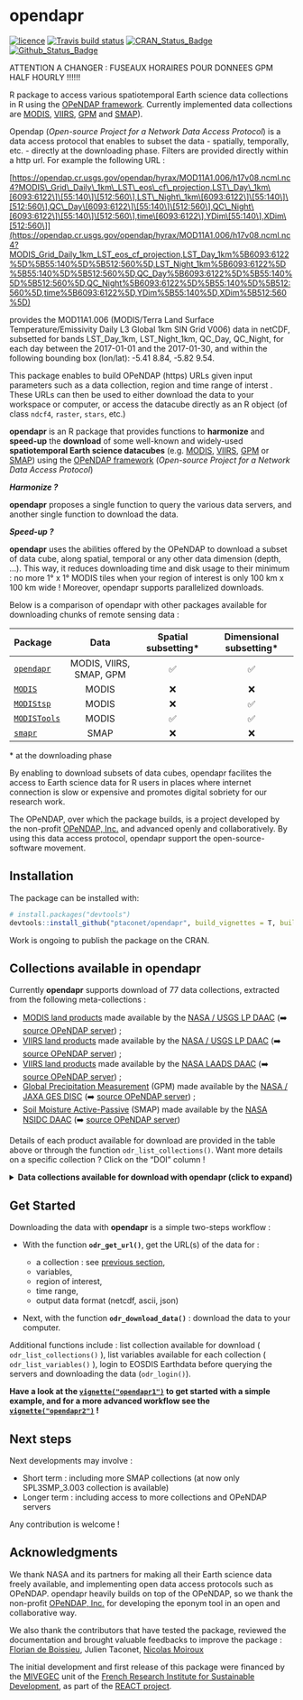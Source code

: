 
<!-- README.md is generated from README.Rmd. Please edit that file -->

# opendapr

<!-- <img src="man/figures/logo.png" align="right" /> -->

<!-- badges: start -->

[![licence](https://img.shields.io/badge/Licence-GPL--3-blue.svg)](https://www.r-project.org/Licenses/GPL-3)
[![Travis build
status](https://travis-ci.org/ptaconet/opendapr.svg?branch=master)](https://travis-ci.org/ptaconet/opendapr)
[![CRAN\_Status\_Badge](http://www.r-pkg.org/badges/version/opendapr)](https://cran.r-project.org/package=opendapr)
[![Github\_Status\_Badge](https://img.shields.io/badge/Github-0.1.0-blue.svg)](https://github.com/ptaconet/opendapr)
<!-- badges: end -->

ATTENTION A CHANGER : FUSEAUX HORAIRES POUR DONNEES GPM HALF HOURLY
\!\!\!\!\!\!

R package to access various spatiotemporal Earth science data
collections in R using the [OPeNDAP
framework](https://www.opendap.org/about). Currently implemented data
collections are
[MODIS](https://lpdaac.usgs.gov/data/get-started-data/collection-overview/missions/modis-overview/),
[VIIRS](https://lpdaac.usgs.gov/data/get-started-data/collection-overview/missions/s-npp-nasa-viirs-overview/),
[GPM](https://pmm.nasa.gov/GPM) and [SMAP](https://smap.jpl.nasa.gov/)).

Opendap (*Open-source Project for a Network Data Access Protocol*) is a
data access protocol that enables to subset the data - spatially,
temporally, etc. - directly at the downloading phase. Filters are
provided directly within a http url. For example the following URL
:

[https://opendap.cr.usgs.gov/opendap/hyrax/MOD11A1.006/h17v08.ncml.nc4?MODIS\_Grid\_Daily\_1km\_LST\_eos\_cf\_projection,LST\_Day\_1km\[6093:6122\]\[55:140\]\[512:560\],LST\_Night\_1km\[6093:6122\]\[55:140\]\[512:560\],QC\_Day\[6093:6122\]\[55:140\]\[512:560\],QC\_Night\[6093:6122\]\[55:140\]\[512:560\],time\[6093:6122\],YDim\[55:140\],XDim\[512:560\]](https://opendap.cr.usgs.gov/opendap/hyrax/MOD11A1.006/h17v08.ncml.nc4?MODIS_Grid_Daily_1km_LST_eos_cf_projection,LST_Day_1km%5B6093:6122%5D%5B55:140%5D%5B512:560%5D,LST_Night_1km%5B6093:6122%5D%5B55:140%5D%5B512:560%5D,QC_Day%5B6093:6122%5D%5B55:140%5D%5B512:560%5D,QC_Night%5B6093:6122%5D%5B55:140%5D%5B512:560%5D,time%5B6093:6122%5D,YDim%5B55:140%5D,XDim%5B512:560%5D)

provides the MOD11A1.006 (MODIS/Terra Land Surface
Temperature/Emissivity Daily L3 Global 1km SIN Grid V006) data in
netCDF, subsetted for bands LST\_Day\_1km, LST\_Night\_1km, QC\_Day,
QC\_Night, for each day between the 2017-01-01 and the 2017-01-30, and
within the following bounding box (lon/lat): -5.41 8.84, -5.82 9.54.

This package enables to build OPeNDAP (https) URLs given input
parameters such as a data collection, region and time range of interst .
These URLs can then be used to either download the data to your
workspace or computer, or access the datacube directly as an R object
(of class `ndcf4`, `raster`, `stars`, etc.)

**opendapr** is an R package that provides functions to **harmonize**
and **speed-up** the **download** of some well-known and widely-used
**spatiotemporal Earth science datacubes** (e.g.
[MODIS](https://lpdaac.usgs.gov/data/get-started-data/collection-overview/missions/modis-overview/),
[VIIRS](https://lpdaac.usgs.gov/data/get-started-data/collection-overview/missions/s-npp-nasa-viirs-overview/),
[GPM](https://pmm.nasa.gov/GPM) or [SMAP](https://smap.jpl.nasa.gov/))
using the [OPeNDAP framework](https://www.opendap.org/about)
(*Open-source Project for a Network Data Access Protocol*)

***Harmonize ?***

**opendapr** proposes a single function to query the various data
servers, and another single function to download the data.

***Speed-up ?***

**opendapr** uses the abilities offered by the OPeNDAP to download a
subset of data cube, along spatial, temporal or any other data dimension
(depth, …). This way, it reduces downloading time and disk usage to
their minimum : no more 1° x 1° MODIS tiles when your region of interest
is only 100 km x 100 km wide \! Moreover, opendapr supports parallelized
downloads.

Below is a comparison of opendapr with other packages available for
downloading chunks of remote sensing data
:

| Package                                                |          Data           | Spatial subsetting\* | Dimensional subsetting\* |
| :----------------------------------------------------- | :---------------------: | :------------------: | :----------------------: |
| [`opendapr`](https://github.com/ptaconet/opendapr)     | MODIS, VIIRS, SMAP, GPM |          ✅           |            ✅             |
| [`MODIS`](https://github.com/MatMatt/MODIS)            |          MODIS          |          ❌           |            ❌             |
| [`MODIStsp`](https://github.com/ropensci/MODIStsp)     |          MODIS          |          ❌           |            ✅             |
| [`MODISTools`](https://github.com/ropensci/MODISTools) |          MODIS          |          ✅           |            ✅             |
| [`smapr`](https://github.com/ropensci/smapr)           |          SMAP           |          ❌           |            ❌             |

\* at the downloading phase

By enabling to download subsets of data cubes, opendapr facilites the
access to Earth science data for R users in places where internet
connection is slow or expensive and promotes digital sobriety for our
research work.

The OPeNDAP, over which the package builds, is a project developed by
the non-profit [OPeNDAP, Inc.](https://www.opendap.org/about) and
advanced openly and collaboratively. By using this data access protocol,
opendapr support the open-source-software movement.

## Installation

<!--
You can install the released version of opendapr from [CRAN](https://CRAN.R-project.org) with:

``` r
install.packages("opendapr")
```
-->

The package can be installed with:

``` r
# install.packages("devtools")
devtools::install_github("ptaconet/opendapr", build_vignettes = T, build_manual = T)
```

Work is ongoing to publish the package on the CRAN.

## Collections available in opendapr

Currently **opendapr** supports download of 77 data collections,
extracted from the following meta-collections :

  - [MODIS land
    products](https://lpdaac.usgs.gov/data/get-started-data/collection-overview/missions/modis-overview/)
    made available by the [NASA / USGS LP
    DAAC](https://lpdaac.usgs.gov/) (➡️ [source OPeNDAP
    server](https://opendap.cr.usgs.gov/opendap/hyrax/)) ;
  - [VIIRS land
    products](https://lpdaac.usgs.gov/data/get-started-data/collection-overview/missions/s-npp-nasa-viirs-overview/)
    made available by the [NASA / USGS LP
    DAAC](https://lpdaac.usgs.gov/) (➡️ [source OPeNDAP
    server](https://opendap.cr.usgs.gov/opendap/hyrax/)) ;
  - [VIIRS land
    products](https://lpdaac.usgs.gov/data/get-started-data/collection-overview/missions/s-npp-nasa-viirs-overview/)
    made available by the [NASA LAADS DAAC](https://lpdaac.usgs.gov/)
    (➡️ [source OPeNDAP
    server](https://ladsweb.modaps.eosdis.nasa.gov/opendap/hyrax/allData/5000/))
    ;
  - [Global Precipitation Measurement](https://pmm.nasa.gov/GPM) (GPM)
    made available by the [NASA / JAXA GES
    DISC](https://disc.gsfc.nasa.gov/) (➡️ [source OPeNDAP
    server](https://gpm1.gesdisc.eosdis.nasa.gov/opendap/GPM_L3)) ;
  - [Soil Moisture Active-Passive](https://smap.jpl.nasa.gov/) (SMAP)
    made available by the [NASA NSIDC DAAC](https://nsidc.org/) (➡️
    [source OPeNDAP
    server](https://n5eil02u.ecs.nsidc.org/opendap/SMAP/))

Details of each product available for download are provided in the table
above or through the function `odr_list_collections()`. Want more
details on a specific collection ? Click on the “DOI” column \!

<details>

<summary><b>Data collections available for download with opendapr (click
to expand)</b></summary>

<p>

<table class="table" style="margin-left: auto; margin-right: auto;">

<thead>

<tr>

<th style="text-align:left;">

Collection

</th>

<th style="text-align:left;">

Name

</th>

<th style="text-align:left;">

Source

</th>

<th style="text-align:left;">

Nature

</th>

<th style="text-align:left;">

DOI

</th>

<th style="text-align:left;">

url\_opendap\_server

</th>

</tr>

</thead>

<tbody>

<tr>

<td style="text-align:left;">

GPM\_3IMERGDE.06

</td>

<td style="text-align:left;">

GPM IMERG Early Precipitation L3 1 day 0.1 degree x 0.1 degree V06

</td>

<td style="text-align:left;">

GPM

</td>

<td style="text-align:left;">

Rainfall

</td>

<td style="text-align:left;">

<https://doi.org/10.5067/GPM/IMERGDE/DAY/06>

</td>

<td style="text-align:left;">

<https://gpm1.gesdisc.eosdis.nasa.gov/opendap/GPM_L3/GPM_3IMERGDE.06/>

</td>

</tr>

<tr>

<td style="text-align:left;">

GPM\_3IMERGDF.06

</td>

<td style="text-align:left;">

GPM IMERG Final Precipitation L3 1 day 0.1 degree x 0.1 degree V06

</td>

<td style="text-align:left;">

GPM

</td>

<td style="text-align:left;">

Rainfall

</td>

<td style="text-align:left;">

<https://doi.org/10.5067/GPM/IMERGDF/DAY/06>

</td>

<td style="text-align:left;">

<https://gpm1.gesdisc.eosdis.nasa.gov/opendap/GPM_L3/GPM_3IMERGDF.06/>

</td>

</tr>

<tr>

<td style="text-align:left;">

GPM\_3IMERGDL.06

</td>

<td style="text-align:left;">

GPM IMERG Late Precipitation L3 1 day 0.1 degree x 0.1 degree V06

</td>

<td style="text-align:left;">

GPM

</td>

<td style="text-align:left;">

Rainfall

</td>

<td style="text-align:left;">

<https://doi.org/10.5067/GPM/IMERGDL/DAY/06>

</td>

<td style="text-align:left;">

<https://gpm1.gesdisc.eosdis.nasa.gov/opendap/GPM_L3/GPM_3IMERGDL.06/>

</td>

</tr>

<tr>

<td style="text-align:left;">

GPM\_3IMERGHH.06

</td>

<td style="text-align:left;">

GPM IMERG Final Precipitation L3 Half Hourly 0.1 degree x 0.1 degree V06

</td>

<td style="text-align:left;">

GPM

</td>

<td style="text-align:left;">

Rainfall

</td>

<td style="text-align:left;">

<https://doi.org/10.5067/GPM/IMERG/3B-HH/06>

</td>

<td style="text-align:left;">

<https://gpm1.gesdisc.eosdis.nasa.gov/opendap/GPM_L3/GPM_3IMERGHH.06/>

</td>

</tr>

<tr>

<td style="text-align:left;">

GPM\_3IMERGHHE.06

</td>

<td style="text-align:left;">

GPM IMERG Early Precipitation L3 Half Hourly 0.1 degree x 0.1 degree V06

</td>

<td style="text-align:left;">

GPM

</td>

<td style="text-align:left;">

Rainfall

</td>

<td style="text-align:left;">

<https://doi.org/10.5067/GPM/IMERG/3B-HH-E/06>

</td>

<td style="text-align:left;">

<https://gpm1.gesdisc.eosdis.nasa.gov/opendap/GPM_L3/GPM_3IMERGHHE.06/>

</td>

</tr>

<tr>

<td style="text-align:left;">

GPM\_3IMERGHHL.06

</td>

<td style="text-align:left;">

GPM IMERG Late Precipitation L3 Half Hourly 0.1 degree x 0.1 degree V06

</td>

<td style="text-align:left;">

GPM

</td>

<td style="text-align:left;">

Rainfall

</td>

<td style="text-align:left;">

<https://doi.org/10.5067/GPM/IMERG/3B-HH-L/06>

</td>

<td style="text-align:left;">

<https://gpm1.gesdisc.eosdis.nasa.gov/opendap/GPM_L3/GPM_3IMERGHHL.06/>

</td>

</tr>

<tr>

<td style="text-align:left;">

GPM\_3IMERGM.06

</td>

<td style="text-align:left;">

GPM IMERG Final Precipitation L3 1 month 0.1 degree x 0.1 degree V06

</td>

<td style="text-align:left;">

GPM

</td>

<td style="text-align:left;">

Rainfall

</td>

<td style="text-align:left;">

<https://doi.org/10.5067/GPM/IMERG/3B-MONTH/06>

</td>

<td style="text-align:left;">

<https://gpm1.gesdisc.eosdis.nasa.gov/opendap/GPM_L3/GPM_3IMERGM.06/>

</td>

</tr>

<tr>

<td style="text-align:left;">

MCD12Q1.006

</td>

<td style="text-align:left;">

MODIS/Terra+Aqua Land Cover Type Yearly L3 Global 500 m SIN Grid

</td>

<td style="text-align:left;">

MODIS

</td>

<td style="text-align:left;">

Land cover

</td>

<td style="text-align:left;">

<https://dx.doi.org/10.5067/MODIS/MCD12Q1.006>

</td>

<td style="text-align:left;">

<https://opendap.cr.usgs.gov/opendap/hyrax/MCD12Q1.006/contents.html>

</td>

</tr>

<tr>

<td style="text-align:left;">

MCD15A2H.006

</td>

<td style="text-align:left;">

MODIS/Terra+Aqua Leaf Area Index/FPAR 8-Day L4 Global 500 m SIN Grid

</td>

<td style="text-align:left;">

MODIS

</td>

<td style="text-align:left;">

Leaf area index

</td>

<td style="text-align:left;">

<https://dx.doi.org/10.5067/MODIS/MCD15A2H.006>

</td>

<td style="text-align:left;">

<https://opendap.cr.usgs.gov/opendap/hyrax/MCD15A2H.006/contents.html>

</td>

</tr>

<tr>

<td style="text-align:left;">

MCD15A3H.006

</td>

<td style="text-align:left;">

MODIS/Terra+Aqua Leaf Area Index/FPAR 4-Day L4 Global 500 m SIN Grid

</td>

<td style="text-align:left;">

MODIS

</td>

<td style="text-align:left;">

Leaf area index

</td>

<td style="text-align:left;">

<https://dx.doi.org/10.5067/MODIS/MCD15A3H.006>

</td>

<td style="text-align:left;">

<https://opendap.cr.usgs.gov/opendap/hyrax/MCD15A3H.006/contents.html>

</td>

</tr>

<tr>

<td style="text-align:left;">

MCD43A1.006

</td>

<td style="text-align:left;">

MODIS/Terra and Aqua BRDF/Albedo Model Parameters Daily L3 Global 500 m
SIN Grid

</td>

<td style="text-align:left;">

MODIS

</td>

<td style="text-align:left;">

Albedo

</td>

<td style="text-align:left;">

<https://dx.doi.org/10.5067/MODIS/MCD43A1.006>

</td>

<td style="text-align:left;">

<https://opendap.cr.usgs.gov/opendap/hyrax/MCD43A1.006/contents.html>

</td>

</tr>

<tr>

<td style="text-align:left;">

MCD43A2.006

</td>

<td style="text-align:left;">

MODIS/Terra and Aqua BRDF/Albedo Quality Daily L3 Global 500 m SIN Grid

</td>

<td style="text-align:left;">

MODIS

</td>

<td style="text-align:left;">

Albedo

</td>

<td style="text-align:left;">

<https://dx.doi.org/10.5067/MODIS/MCD43A2.006>

</td>

<td style="text-align:left;">

<https://opendap.cr.usgs.gov/opendap/hyrax/MCD43A2.006/contents.html>

</td>

</tr>

<tr>

<td style="text-align:left;">

MCD43A3.006

</td>

<td style="text-align:left;">

MODIS/Terra and Aqua Albedo Daily L3 Global 500 m SIN Grid

</td>

<td style="text-align:left;">

MODIS

</td>

<td style="text-align:left;">

Albedo

</td>

<td style="text-align:left;">

<https://dx.doi.org/10.5067/MODIS/MCD43A3.006>

</td>

<td style="text-align:left;">

<https://opendap.cr.usgs.gov/opendap/hyrax/MCD43A3.006/contents.html>

</td>

</tr>

<tr>

<td style="text-align:left;">

MCD43A4.006

</td>

<td style="text-align:left;">

MODIS/Terra and Aqua Nadir BRDF-Adjusted Reflectance Daily L3 Global 500
m SIN Grid

</td>

<td style="text-align:left;">

MODIS

</td>

<td style="text-align:left;">

Surface reflectance

</td>

<td style="text-align:left;">

<https://dx.doi.org/10.5067/MODIS/MCD43A4.006>

</td>

<td style="text-align:left;">

<https://opendap.cr.usgs.gov/opendap/hyrax/MCD43A4.006/contents.html>

</td>

</tr>

<tr>

<td style="text-align:left;">

MCD64A1.006

</td>

<td style="text-align:left;">

MODIS/Terra+Aqua Burned Area Monthly L3 Global 500 m SIN Grid

</td>

<td style="text-align:left;">

MODIS

</td>

<td style="text-align:left;">

Burned areas

</td>

<td style="text-align:left;">

<https://dx.doi.org/10.5067/MODIS/MCD64A1.006>

</td>

<td style="text-align:left;">

<https://opendap.cr.usgs.gov/opendap/hyrax/MCD64A1.006/contents.html>

</td>

</tr>

<tr>

<td style="text-align:left;">

MOD09A1.006

</td>

<td style="text-align:left;">

MODIS/Terra Surface Reflectance 8-Day L3 Global 500 m SIN Grid

</td>

<td style="text-align:left;">

MODIS

</td>

<td style="text-align:left;">

Surface reflectance

</td>

<td style="text-align:left;">

<https://dx.doi.org/10.5067/MODIS/MOD09A1.006>

</td>

<td style="text-align:left;">

<https://opendap.cr.usgs.gov/opendap/hyrax/MOD09A1.006/contents.html>

</td>

</tr>

<tr>

<td style="text-align:left;">

MOD09GA.006

</td>

<td style="text-align:left;">

MODIS/Terra Surface Reflectance Daily L2G Global 1 km and 500 m SIN Grid

</td>

<td style="text-align:left;">

MODIS

</td>

<td style="text-align:left;">

Surface reflectance

</td>

<td style="text-align:left;">

<https://dx.doi.org/10.5067/MODIS/MOD09GA.006>

</td>

<td style="text-align:left;">

<https://opendap.cr.usgs.gov/opendap/hyrax/MOD09GA.006/contents.html>

</td>

</tr>

<tr>

<td style="text-align:left;">

MOD09GQ.006

</td>

<td style="text-align:left;">

MODIS/Terra Surface Reflectance Daily L2G Global 250 m SIN Grid

</td>

<td style="text-align:left;">

MODIS

</td>

<td style="text-align:left;">

Surface reflectance

</td>

<td style="text-align:left;">

<https://dx.doi.org/10.5067/MODIS/MOD09GQ.006>

</td>

<td style="text-align:left;">

<https://opendap.cr.usgs.gov/opendap/hyrax/MOD09GQ.006/contents.html>

</td>

</tr>

<tr>

<td style="text-align:left;">

MOD09Q1.006

</td>

<td style="text-align:left;">

MODIS/Terra Surface Reflectance 8-Day L3 Global 250 m SIN Grid

</td>

<td style="text-align:left;">

MODIS

</td>

<td style="text-align:left;">

Surface reflectance

</td>

<td style="text-align:left;">

<https://dx.doi.org/10.5067/MODIS/MOD09Q1.006>

</td>

<td style="text-align:left;">

<https://opendap.cr.usgs.gov/opendap/hyrax/MOD09Q1.006/contents.html>

</td>

</tr>

<tr>

<td style="text-align:left;">

MOD11A1.006

</td>

<td style="text-align:left;">

MODIS/Terra Land Surface Temperature/Emissivity Daily L3 Global 1km SIN
Grid V006

</td>

<td style="text-align:left;">

MODIS

</td>

<td style="text-align:left;">

Land surface temperature

</td>

<td style="text-align:left;">

<https://dx.doi.org/10.5067/MODIS/MOD11A1.006>

</td>

<td style="text-align:left;">

<https://opendap.cr.usgs.gov/opendap/hyrax/MOD11A1.006/contents.html>

</td>

</tr>

<tr>

<td style="text-align:left;">

MOD11A2.006

</td>

<td style="text-align:left;">

MODIS/Terra Land Surface Temperature/Emissivity 8-Day L3 Global 1 km SIN
Grid V006

</td>

<td style="text-align:left;">

MODIS

</td>

<td style="text-align:left;">

Land surface temperature

</td>

<td style="text-align:left;">

<https://dx.doi.org/10.5067/MODIS/MOD11A2.006>

</td>

<td style="text-align:left;">

<https://opendap.cr.usgs.gov/opendap/hyrax/MOD11A2.006/contents.html>

</td>

</tr>

<tr>

<td style="text-align:left;">

MOD11B2.006

</td>

<td style="text-align:left;">

MODIS/Terra Land Surface Temperature/Emissivity 8-Day L3 Global 6 km SIN
Grid

</td>

<td style="text-align:left;">

MODIS

</td>

<td style="text-align:left;">

Land surface temperature

</td>

<td style="text-align:left;">

<https://dx.doi.org/10.5067/MODIS/MOD11B2.006>

</td>

<td style="text-align:left;">

<https://opendap.cr.usgs.gov/opendap/hyrax/MOD11B2.006/contents.html>

</td>

</tr>

<tr>

<td style="text-align:left;">

MOD11B3.006

</td>

<td style="text-align:left;">

MODIS/Terra Land Surface Temperature/Emissivity Monthly L3 Global 6 km
SIN Grid

</td>

<td style="text-align:left;">

MODIS

</td>

<td style="text-align:left;">

Land surface temperature

</td>

<td style="text-align:left;">

<https://dx.doi.org/10.5067/MODIS/MOD11B3.006>

</td>

<td style="text-align:left;">

<https://opendap.cr.usgs.gov/opendap/hyrax/MOD11B3.006/contents.html>

</td>

</tr>

<tr>

<td style="text-align:left;">

MOD13A1.006

</td>

<td style="text-align:left;">

MODIS/Terra Vegetation Indices 16-Day L3 Global 500 m SIN Grid

</td>

<td style="text-align:left;">

MODIS

</td>

<td style="text-align:left;">

Vegetation indices

</td>

<td style="text-align:left;">

<https://dx.doi.org/10.5067/MODIS/MOD13A1.006>

</td>

<td style="text-align:left;">

<https://opendap.cr.usgs.gov/opendap/hyrax/MOD13A1.006/contents.html>

</td>

</tr>

<tr>

<td style="text-align:left;">

MOD13A2.006

</td>

<td style="text-align:left;">

MODIS/Terra Vegetation Indices 16-Day L3 Global 1 km SIN Grid

</td>

<td style="text-align:left;">

MODIS

</td>

<td style="text-align:left;">

Vegetation indices

</td>

<td style="text-align:left;">

<https://dx.doi.org/10.5067/MODIS/MOD13A2.006>

</td>

<td style="text-align:left;">

<https://opendap.cr.usgs.gov/opendap/hyrax/MOD13A2.006/contents.html>

</td>

</tr>

<tr>

<td style="text-align:left;">

MOD13A3.006

</td>

<td style="text-align:left;">

MODIS/Terra Vegetation Indices Monthly L3 Global 1 km SIN Grid

</td>

<td style="text-align:left;">

MODIS

</td>

<td style="text-align:left;">

Vegetation indices

</td>

<td style="text-align:left;">

<https://dx.doi.org/10.5067/MODIS/MOD13A3.006>

</td>

<td style="text-align:left;">

<https://opendap.cr.usgs.gov/opendap/hyrax/MOD13A3.006/contents.html>

</td>

</tr>

<tr>

<td style="text-align:left;">

MOD13Q1.006

</td>

<td style="text-align:left;">

MODIS/Terra Vegetation Indices 16-Day L3 Global 250m SIN Grid V006

</td>

<td style="text-align:left;">

MODIS

</td>

<td style="text-align:left;">

Vegetation indices

</td>

<td style="text-align:left;">

<https://dx.doi.org/10.5067/MODIS/MOD13Q1.006>

</td>

<td style="text-align:left;">

<https://opendap.cr.usgs.gov/opendap/hyrax/MOD13Q1.006/contents.html>

</td>

</tr>

<tr>

<td style="text-align:left;">

MOD15A2H.006

</td>

<td style="text-align:left;">

MODIS/Terra Leaf Area Index/FPAR 8-Day L4 Global 500 m SIN Grid

</td>

<td style="text-align:left;">

MODIS

</td>

<td style="text-align:left;">

Leaf area index

</td>

<td style="text-align:left;">

<https://dx.doi.org/10.5067/MODIS/MOD15A2H.006>

</td>

<td style="text-align:left;">

<https://opendap.cr.usgs.gov/opendap/hyrax/MOD15A2H.006/contents.html>

</td>

</tr>

<tr>

<td style="text-align:left;">

MOD16A2.006

</td>

<td style="text-align:left;">

MODIS/Terra Net Evapotranspiration 8-Day L4 Global 500m SIN Grid V006

</td>

<td style="text-align:left;">

MODIS

</td>

<td style="text-align:left;">

Evapotranspiration

</td>

<td style="text-align:left;">

<https://dx.doi.org/10.5067/MODIS/MOD16A2.006>

</td>

<td style="text-align:left;">

<https://opendap.cr.usgs.gov/opendap/hyrax/MOD16A2.006/contents.html>

</td>

</tr>

<tr>

<td style="text-align:left;">

MOD16A2GF.006

</td>

<td style="text-align:left;">

MODIS/Terra Net Evapotranspiration Gap-Filled 8-Day L4 Global 500 m SIN
Grid

</td>

<td style="text-align:left;">

MODIS

</td>

<td style="text-align:left;">

Evapotranspiration

</td>

<td style="text-align:left;">

<https://dx.doi.org/10.5067/MODIS/MOD16A2GF.006>

</td>

<td style="text-align:left;">

<https://opendap.cr.usgs.gov/opendap/hyrax/MOD16A2GF.006/contents.html>

</td>

</tr>

<tr>

<td style="text-align:left;">

MOD16A3GF.006

</td>

<td style="text-align:left;">

MODIS/Terra Net Evapotranspiration Gap-Filled Yearly L4 Global 500 m SIN
Grid

</td>

<td style="text-align:left;">

MODIS

</td>

<td style="text-align:left;">

Evapotranspiration

</td>

<td style="text-align:left;">

<https://dx.doi.org/10.5067/MODIS/MOD16A3GF.006>

</td>

<td style="text-align:left;">

<https://opendap.cr.usgs.gov/opendap/hyrax/MOD16A3GF.006/contents.html>

</td>

</tr>

<tr>

<td style="text-align:left;">

MOD17A2H.006

</td>

<td style="text-align:left;">

MODIS/Aqua Gross Primary Productivity 8-Day L4 Global 500 m SIN Grid

</td>

<td style="text-align:left;">

MODIS

</td>

<td style="text-align:left;">

Primary Productivity

</td>

<td style="text-align:left;">

<https://dx.doi.org/10.5067/MODIS/MOD17A2H.006>

</td>

<td style="text-align:left;">

<https://opendap.cr.usgs.gov/opendap/hyrax/MOD17A2H.006/contents.html>

</td>

</tr>

<tr>

<td style="text-align:left;">

MOD17A2HGF.006

</td>

<td style="text-align:left;">

MODIS/Terra Gross Primary Productivity Gap-Filled 8-Day L4 Global 500 m
SIN Grid

</td>

<td style="text-align:left;">

MODIS

</td>

<td style="text-align:left;">

Primary Productivity

</td>

<td style="text-align:left;">

<https://dx.doi.org/10.5067/MODIS/MOD17A2HGF.006>

</td>

<td style="text-align:left;">

<https://opendap.cr.usgs.gov/opendap/hyrax/MOD17A2HGF.006/contents.html>

</td>

</tr>

<tr>

<td style="text-align:left;">

MOD17A3.055

</td>

<td style="text-align:left;">

MODIS/Terra Net Primary Production Yearly L4 Global 1 km SIN Grid

</td>

<td style="text-align:left;">

MODIS

</td>

<td style="text-align:left;">

Primary Productivity

</td>

<td style="text-align:left;">

</td>

<td style="text-align:left;">

<https://opendap.cr.usgs.gov/opendap/hyrax/MOD17A3.055/contents.html>

</td>

</tr>

<tr>

<td style="text-align:left;">

MOD17A3HGF.006

</td>

<td style="text-align:left;">

MODIS/Terra Net Primary Production Gap-Filled Yearly L4 Global 500 m SIN
Grid

</td>

<td style="text-align:left;">

MODIS

</td>

<td style="text-align:left;">

Primary Productivity

</td>

<td style="text-align:left;">

<https://dx.doi.org/10.5067/MODIS/MOD17A3HGF.006>

</td>

<td style="text-align:left;">

<https://opendap.cr.usgs.gov/opendap/hyrax/MOD17A3HGF.006/contents.html>

</td>

</tr>

<tr>

<td style="text-align:left;">

MODOCGA.006

</td>

<td style="text-align:left;">

MODIS/Terra Ocean Reflectance Daily L2G-Lite Global 1 km SIN Grid

</td>

<td style="text-align:left;">

MODIS

</td>

<td style="text-align:left;">

Ocean Reflectance

</td>

<td style="text-align:left;">

<https://dx.doi.org/10.5067/MODIS/MODOCGA.006>

</td>

<td style="text-align:left;">

<https://opendap.cr.usgs.gov/opendap/hyrax/MODOCGA.006/contents.html>

</td>

</tr>

<tr>

<td style="text-align:left;">

MODTBGA.006

</td>

<td style="text-align:left;">

MODIS/Terra Thermal Bands Daily L2G-Lite Global 1 km SIN Grid

</td>

<td style="text-align:left;">

MODIS

</td>

<td style="text-align:left;">

Thermal Bands

</td>

<td style="text-align:left;">

<https://dx.doi.org/10.5067/MODIS/MODTBGA.006>

</td>

<td style="text-align:left;">

<https://opendap.cr.usgs.gov/opendap/hyrax/MODTBGA.006/contents.html>

</td>

</tr>

<tr>

<td style="text-align:left;">

MYD09A1.006

</td>

<td style="text-align:left;">

MODIS/Aqua Surface Reflectance 8-Day L3 Global 500 m SIN Grid

</td>

<td style="text-align:left;">

MODIS

</td>

<td style="text-align:left;">

Surface reflectance

</td>

<td style="text-align:left;">

<https://dx.doi.org/10.5067/MODIS/MYD09A1.006>

</td>

<td style="text-align:left;">

<https://opendap.cr.usgs.gov/opendap/hyrax/MYD09A1.006/contents.html>

</td>

</tr>

<tr>

<td style="text-align:left;">

MYD09GA.006

</td>

<td style="text-align:left;">

MODIS/Aqua Surface Reflectance Daily L2G Global 1 km and 500 m SIN Grid

</td>

<td style="text-align:left;">

MODIS

</td>

<td style="text-align:left;">

Surface reflectance

</td>

<td style="text-align:left;">

<https://dx.doi.org/10.5067/MODIS/MYD09GA.006>

</td>

<td style="text-align:left;">

<https://opendap.cr.usgs.gov/opendap/hyrax/MYD09GA.006/contents.html>

</td>

</tr>

<tr>

<td style="text-align:left;">

MYD09GQ.006

</td>

<td style="text-align:left;">

MODIS/Aqua Surface Reflectance Daily L2G Global 250 m SIN Grid

</td>

<td style="text-align:left;">

MODIS

</td>

<td style="text-align:left;">

Surface reflectance

</td>

<td style="text-align:left;">

<https://dx.doi.org/10.5067/MODIS/MYD09GQ.006>

</td>

<td style="text-align:left;">

<https://opendap.cr.usgs.gov/opendap/hyrax/MYD09GQ.006/contents.html>

</td>

</tr>

<tr>

<td style="text-align:left;">

MYD09Q1.006

</td>

<td style="text-align:left;">

MODIS/Aqua Surface Reflectance 8-Day L3 Global 250 m SIN Grid

</td>

<td style="text-align:left;">

MODIS

</td>

<td style="text-align:left;">

Surface reflectance

</td>

<td style="text-align:left;">

<https://dx.doi.org/10.5067/MODIS/MYD09Q1.006>

</td>

<td style="text-align:left;">

<https://opendap.cr.usgs.gov/opendap/hyrax/MYD09Q1.006/contents.html>

</td>

</tr>

<tr>

<td style="text-align:left;">

MYD11A1.006

</td>

<td style="text-align:left;">

MODIS/Aqua Land Surface Temperature/Emissivity Daily L3 Global 1km SIN
Grid V006

</td>

<td style="text-align:left;">

MODIS

</td>

<td style="text-align:left;">

Land surface temperature

</td>

<td style="text-align:left;">

<https://dx.doi.org/10.5067/MODIS/MYD11A1.006>

</td>

<td style="text-align:left;">

<https://opendap.cr.usgs.gov/opendap/hyrax/MYD11A1.006/contents.html>

</td>

</tr>

<tr>

<td style="text-align:left;">

MYD11A2.006

</td>

<td style="text-align:left;">

MODIS/Aqua Land Surface Temperature/Emissivity 8-Day L3 Global 1 km SIN
Grid V006

</td>

<td style="text-align:left;">

MODIS

</td>

<td style="text-align:left;">

Land surface temperature

</td>

<td style="text-align:left;">

<https://dx.doi.org/10.5067/MODIS/MYD11A2.006>

</td>

<td style="text-align:left;">

<https://opendap.cr.usgs.gov/opendap/hyrax/MYD11A2.006/contents.html>

</td>

</tr>

<tr>

<td style="text-align:left;">

MYD11B2.006

</td>

<td style="text-align:left;">

MODIS/Aqua Land Surface Temperature/Emissivity 8-Day L3 Global 6 km SIN
Grid

</td>

<td style="text-align:left;">

MODIS

</td>

<td style="text-align:left;">

Land surface temperature

</td>

<td style="text-align:left;">

<https://dx.doi.org/10.5067/MODIS/MYD11B2.006>

</td>

<td style="text-align:left;">

<https://opendap.cr.usgs.gov/opendap/hyrax/MYD11B2.006/contents.html>

</td>

</tr>

<tr>

<td style="text-align:left;">

MYD11B3.006

</td>

<td style="text-align:left;">

MODIS/Aqua Land Surface Temperature/Emissivity Monthly L3 Global 6 km
SIN Grid

</td>

<td style="text-align:left;">

MODIS

</td>

<td style="text-align:left;">

Land surface temperature

</td>

<td style="text-align:left;">

<https://dx.doi.org/10.5067/MODIS/MYD11B3.006>

</td>

<td style="text-align:left;">

<https://opendap.cr.usgs.gov/opendap/hyrax/MYD11B3.006/contents.html>

</td>

</tr>

<tr>

<td style="text-align:left;">

MYD13A1.006

</td>

<td style="text-align:left;">

MODIS/Aqua Vegetation Indices 16-Day L3 Global 500 m SIN Grid

</td>

<td style="text-align:left;">

MODIS

</td>

<td style="text-align:left;">

Vegetation indices

</td>

<td style="text-align:left;">

<https://dx.doi.org/10.5067/MODIS/MYD13A1.006>

</td>

<td style="text-align:left;">

<https://opendap.cr.usgs.gov/opendap/hyrax/MYD13A1.006/contents.html>

</td>

</tr>

<tr>

<td style="text-align:left;">

MYD13A2.006

</td>

<td style="text-align:left;">

MODIS/Aqua Vegetation Indices 16-Day L3 Global 1 km SIN Grid

</td>

<td style="text-align:left;">

MODIS

</td>

<td style="text-align:left;">

Vegetation indices

</td>

<td style="text-align:left;">

<https://dx.doi.org/10.5067/MODIS/MYD13A2.006>

</td>

<td style="text-align:left;">

<https://opendap.cr.usgs.gov/opendap/hyrax/MYD13A2.006/contents.html>

</td>

</tr>

<tr>

<td style="text-align:left;">

MYD13A3.006

</td>

<td style="text-align:left;">

MODIS/Aqua Vegetation Indices Monthly L3 Global 1 km SIN Grid

</td>

<td style="text-align:left;">

MODIS

</td>

<td style="text-align:left;">

Vegetation indices

</td>

<td style="text-align:left;">

<https://dx.doi.org/10.5067/MODIS/MYD13A3.006>

</td>

<td style="text-align:left;">

<https://opendap.cr.usgs.gov/opendap/hyrax/MYD13A3.006/contents.html>

</td>

</tr>

<tr>

<td style="text-align:left;">

MYD13Q1.006

</td>

<td style="text-align:left;">

MODIS/Aqua Vegetation Indices 16-Day L3 Global 250m SIN Grid V006

</td>

<td style="text-align:left;">

MODIS

</td>

<td style="text-align:left;">

Vegetation indices

</td>

<td style="text-align:left;">

<https://dx.doi.org/10.5067/MODIS/MYD13Q1.006>

</td>

<td style="text-align:left;">

<https://opendap.cr.usgs.gov/opendap/hyrax/MYD13Q1.006/contents.html>

</td>

</tr>

<tr>

<td style="text-align:left;">

MYD15A2H.006

</td>

<td style="text-align:left;">

MODIS/Aqua Leaf Area Index/FPAR 8-Day L4 Global 500 m SIN Grid

</td>

<td style="text-align:left;">

MODIS

</td>

<td style="text-align:left;">

Leaf area index

</td>

<td style="text-align:left;">

<https://dx.doi.org/10.5067/MODIS/MYD15A2H.006>

</td>

<td style="text-align:left;">

<https://opendap.cr.usgs.gov/opendap/hyrax/MYD15A2H.006/contents.html>

</td>

</tr>

<tr>

<td style="text-align:left;">

MYD16A2.006

</td>

<td style="text-align:left;">

MODIS/Aqua Net Evapotranspiration 8-Day L4 Global 500m SIN Grid V006

</td>

<td style="text-align:left;">

MODIS

</td>

<td style="text-align:left;">

Evapotranspiration

</td>

<td style="text-align:left;">

<https://dx.doi.org/10.5067/MODIS/MYD16A2.006>

</td>

<td style="text-align:left;">

<https://opendap.cr.usgs.gov/opendap/hyrax/MYD16A2.006/contents.html>

</td>

</tr>

<tr>

<td style="text-align:left;">

MYD16A2GF.006

</td>

<td style="text-align:left;">

MODIS/Aqua Net Evapotranspiration Gap-Filled 8-Day L4 Global 500 m SIN
Grid

</td>

<td style="text-align:left;">

MODIS

</td>

<td style="text-align:left;">

Evapotranspiration

</td>

<td style="text-align:left;">

<https://dx.doi.org/10.5067/MODIS/MYD16A2GF.006>

</td>

<td style="text-align:left;">

<https://opendap.cr.usgs.gov/opendap/hyrax/MYD16A2GF.006/contents.html>

</td>

</tr>

<tr>

<td style="text-align:left;">

MYD16A3GF.006

</td>

<td style="text-align:left;">

MODIS/Aqua Net Evapotranspiration Gap-Filled Yearly L4 Global 500 m SIN
Grid

</td>

<td style="text-align:left;">

MODIS

</td>

<td style="text-align:left;">

Evapotranspiration

</td>

<td style="text-align:left;">

<https://dx.doi.org/10.5067/MODIS/MYD16A3GF.006>

</td>

<td style="text-align:left;">

<https://opendap.cr.usgs.gov/opendap/hyrax/MYD16A3GF.006/contents.html>

</td>

</tr>

<tr>

<td style="text-align:left;">

MYD17A2H.006

</td>

<td style="text-align:left;">

MODIS/Terra Gross Primary Productivity 8-Day L4 Global 500 m SIN Grid

</td>

<td style="text-align:left;">

MODIS

</td>

<td style="text-align:left;">

Primary Productivity

</td>

<td style="text-align:left;">

<https://dx.doi.org/10.5067/MODIS/MYD17A2H.006>

</td>

<td style="text-align:left;">

<https://opendap.cr.usgs.gov/opendap/hyrax/MYD17A2H.006/contents.html>

</td>

</tr>

<tr>

<td style="text-align:left;">

MYD17A2HGF.006

</td>

<td style="text-align:left;">

MODIS/Aqua Gross Primary Productivity Gap-Filled 8-Day L4 Global 500 m
SIN Grid

</td>

<td style="text-align:left;">

MODIS

</td>

<td style="text-align:left;">

Primary Productivity

</td>

<td style="text-align:left;">

<https://dx.doi.org/10.5067/MODIS/MYD17A2HGF.006>

</td>

<td style="text-align:left;">

<https://opendap.cr.usgs.gov/opendap/hyrax/MYD17A2HGF.006/contents.html>

</td>

</tr>

<tr>

<td style="text-align:left;">

MYD17A3HGF.006

</td>

<td style="text-align:left;">

MODIS/Aqua Net Primary Production Gap-Filled Yearly L4 Global 500 m SIN
Grid

</td>

<td style="text-align:left;">

MODIS

</td>

<td style="text-align:left;">

Primary Productivity

</td>

<td style="text-align:left;">

<https://dx.doi.org/10.5067/MODIS/MYD17A3HGF.006>

</td>

<td style="text-align:left;">

<https://opendap.cr.usgs.gov/opendap/hyrax/MYD17A3HGF.006/contents.html>

</td>

</tr>

<tr>

<td style="text-align:left;">

MYDOCGA.006

</td>

<td style="text-align:left;">

MODIS/Aqua Ocean Reflectance Daily L2G-Lite Global 1 km SIN Grid

</td>

<td style="text-align:left;">

MODIS

</td>

<td style="text-align:left;">

Ocean Reflectance

</td>

<td style="text-align:left;">

<https://dx.doi.org/10.5067/MODIS/MYDOCGA.006>

</td>

<td style="text-align:left;">

<https://opendap.cr.usgs.gov/opendap/hyrax/MYDOCGA.006/contents.html>

</td>

</tr>

<tr>

<td style="text-align:left;">

MYDTBGA.006

</td>

<td style="text-align:left;">

MODIS/Aqua Thermal Bands Daily L2G-Lite Global 1 km SIN Grid

</td>

<td style="text-align:left;">

MODIS

</td>

<td style="text-align:left;">

Thermal Bands

</td>

<td style="text-align:left;">

<https://dx.doi.org/10.5067/MODIS/MYDTBGA.006>

</td>

<td style="text-align:left;">

<https://opendap.cr.usgs.gov/opendap/hyrax/MYDTBGA.006/contents.html>

</td>

</tr>

<tr>

<td style="text-align:left;">

SPL3SMP\_E.003

</td>

<td style="text-align:left;">

SMAP Enhanced L3 Radiometer Global Daily 9 km EASE-Grid Soil Moisture,
Version 3

</td>

<td style="text-align:left;">

SMAP

</td>

<td style="text-align:left;">

Soil Moisture

</td>

<td style="text-align:left;">

<https://doi.org/10.5067/T90W6VRLCBHI>

</td>

<td style="text-align:left;">

<https://n5eil02u.ecs.nsidc.org/opendap/SMAP/SPL3SMP_E.003/>

</td>

</tr>

<tr>

<td style="text-align:left;">

VNP09A1.001

</td>

<td style="text-align:left;">

VIIRS/NPP Surface Reflectance 8-Day L3 Global 1 km SIN Grid

</td>

<td style="text-align:left;">

VIIRS

</td>

<td style="text-align:left;">

Surface reflectance

</td>

<td style="text-align:left;">

<https://doi.org/10.5067/VIIRS/VNP09A1.001>

</td>

<td style="text-align:left;">

<https://opendap.cr.usgs.gov/opendap/hyrax/VNP09A1.001/contents.html>

</td>

</tr>

<tr>

<td style="text-align:left;">

VNP09H1.001

</td>

<td style="text-align:left;">

VIIRS/NPP Surface Reflectance 8-Day L3 Global 500 m SIN Grid

</td>

<td style="text-align:left;">

VIIRS

</td>

<td style="text-align:left;">

Surface reflectance

</td>

<td style="text-align:left;">

<https://doi.org/10.5067/VIIRS/VNP09H1.001>

</td>

<td style="text-align:left;">

<https://opendap.cr.usgs.gov/opendap/hyrax/VNP09H1.001/contents.html>

</td>

</tr>

<tr>

<td style="text-align:left;">

VNP13A1.001

</td>

<td style="text-align:left;">

VIIRS/NPP Vegetation Indices 16-Day L3 Global 500 m SIN Grid

</td>

<td style="text-align:left;">

VIIRS

</td>

<td style="text-align:left;">

Vegetation indices

</td>

<td style="text-align:left;">

<https://doi.org/10.5067/VIIRS/VNP13A1.001>

</td>

<td style="text-align:left;">

<https://opendap.cr.usgs.gov/opendap/hyrax/VNP13A1.001/contents.html>

</td>

</tr>

<tr>

<td style="text-align:left;">

VNP13A2.001

</td>

<td style="text-align:left;">

VIIRS/NPP Vegetation Indices 16-Day L3 Global 1 km SIN Grid

</td>

<td style="text-align:left;">

VIIRS

</td>

<td style="text-align:left;">

Vegetation indices

</td>

<td style="text-align:left;">

<https://doi.org/10.5067/VIIRS/VNP13A2.001>

</td>

<td style="text-align:left;">

<https://opendap.cr.usgs.gov/opendap/hyrax/VNP13A2.001/contents.html>

</td>

</tr>

<tr>

<td style="text-align:left;">

VNP13A3.001

</td>

<td style="text-align:left;">

VIIRS/NPP Vegetation Indices Monthly L3 Global 1 km SIN Grid

</td>

<td style="text-align:left;">

VIIRS

</td>

<td style="text-align:left;">

Vegetation indices

</td>

<td style="text-align:left;">

<https://doi.org/10.5067/VIIRS/VNP13A3.001>

</td>

<td style="text-align:left;">

<https://opendap.cr.usgs.gov/opendap/hyrax/VNP13A3.001/contents.html>

</td>

</tr>

<tr>

<td style="text-align:left;">

VNP14A1.001

</td>

<td style="text-align:left;">

VIIRS/NPP Thermal Anomalies/Fire Daily L3 Global 1 km SIN Grid

</td>

<td style="text-align:left;">

VIIRS

</td>

<td style="text-align:left;">

Thermal Anomalies/Fire

</td>

<td style="text-align:left;">

<https://doi.org/10.5067/VIIRS/VNP14A1.001>

</td>

<td style="text-align:left;">

<https://opendap.cr.usgs.gov/opendap/hyrax/VNP14A1.001/contents.html>

</td>

</tr>

<tr>

<td style="text-align:left;">

VNP15A2H.001

</td>

<td style="text-align:left;">

VIIRS/NPP Leaf Area Index/FPAR 8-Day L4 Global 500 m SIN Grid

</td>

<td style="text-align:left;">

VIIRS

</td>

<td style="text-align:left;">

Leaf area index

</td>

<td style="text-align:left;">

<https://doi.org/10.5067/VIIRS/VNP15A2H.001>

</td>

<td style="text-align:left;">

<https://opendap.cr.usgs.gov/opendap/hyrax/VNP15A2H.001/contents.html>

</td>

</tr>

<tr>

<td style="text-align:left;">

VNP21A1D.001

</td>

<td style="text-align:left;">

VIIRS/NPP Land Surface Temperature and Emissivity Daily L3 Global 1 km
SIN Grid Day

</td>

<td style="text-align:left;">

VIIRS

</td>

<td style="text-align:left;">

Land surface temperature

</td>

<td style="text-align:left;">

<https://doi.org/10.5067/VIIRS/VNP21A1D.001>

</td>

<td style="text-align:left;">

<https://opendap.cr.usgs.gov/opendap/hyrax/VNP21A1D.001/contents.html>

</td>

</tr>

<tr>

<td style="text-align:left;">

VNP21A1N.001

</td>

<td style="text-align:left;">

VIIRS/NPP Land Surface Temperature and Emissivity Daily L3 Global 1 km
SIN Grid Night

</td>

<td style="text-align:left;">

VIIRS

</td>

<td style="text-align:left;">

Land surface temperature

</td>

<td style="text-align:left;">

<https://doi.org/10.5067/VIIRS/VNP21A1N.001>

</td>

<td style="text-align:left;">

<https://opendap.cr.usgs.gov/opendap/hyrax/VNP21A1N.001/contents.html>

</td>

</tr>

<tr>

<td style="text-align:left;">

VNP21A2.001

</td>

<td style="text-align:left;">

VIIRS/NPP Land Surface Temperature and Emissivity 8-Day L3 Global 1 km
SIN Grid

</td>

<td style="text-align:left;">

VIIRS

</td>

<td style="text-align:left;">

Land surface temperature

</td>

<td style="text-align:left;">

<https://doi.org/10.5067/VIIRS/VNP21A2.001>

</td>

<td style="text-align:left;">

<https://opendap.cr.usgs.gov/opendap/hyrax/VNP21A2.001/contents.html>

</td>

</tr>

<tr>

<td style="text-align:left;">

VNP43IA2.001

</td>

<td style="text-align:left;">

VIIRS/NPP BRDF/Albedo Quality Daily L3 Global 500 m SIN Grid

</td>

<td style="text-align:left;">

VIIRS

</td>

<td style="text-align:left;">

Albedo

</td>

<td style="text-align:left;">

<https://doi.org/10.5067/VIIRS/VNP43IA2.001>

</td>

<td style="text-align:left;">

<https://opendap.cr.usgs.gov/opendap/hyrax/VNP43IA2.001/contents.html>

</td>

</tr>

<tr>

<td style="text-align:left;">

VNP43IA3.001

</td>

<td style="text-align:left;">

VIIRS/NPP Albedo Daily L3 Global 500 m SIN Grid

</td>

<td style="text-align:left;">

VIIRS

</td>

<td style="text-align:left;">

Albedo

</td>

<td style="text-align:left;">

<https://doi.org/10.5067/VIIRS/VNP43IA3.001>

</td>

<td style="text-align:left;">

<https://opendap.cr.usgs.gov/opendap/hyrax/VNP43IA3.001/contents.html>

</td>

</tr>

<tr>

<td style="text-align:left;">

VNP43IA4.001

</td>

<td style="text-align:left;">

VIIRS/NPP Nadir BRDF-Adjusted Reflectance Daily L3 Global 500 m SIN Grid

</td>

<td style="text-align:left;">

VIIRS

</td>

<td style="text-align:left;">

Surface reflectance

</td>

<td style="text-align:left;">

<https://doi.org/10.5067/VIIRS/VNP43IA4.001>

</td>

<td style="text-align:left;">

<https://opendap.cr.usgs.gov/opendap/hyrax/VNP43IA4.001/contents.html>

</td>

</tr>

<tr>

<td style="text-align:left;">

VNP43MA1.001

</td>

<td style="text-align:left;">

VIIRS/NPP BRDF/Albedo Model Parameters Daily L3 Global 1 km SIN

</td>

<td style="text-align:left;">

VIIRS

</td>

<td style="text-align:left;">

Albedo

</td>

<td style="text-align:left;">

<https://doi.org/10.5067/VIIRS/VNP43MA1.001>

</td>

<td style="text-align:left;">

<https://opendap.cr.usgs.gov/opendap/hyrax/VNP43MA1.001/contents.html>

</td>

</tr>

<tr>

<td style="text-align:left;">

VNP43MA2.001

</td>

<td style="text-align:left;">

VIIRS/NPP BRDF/Albedo Quality Daily L3 Global 1 km SIN Grid

</td>

<td style="text-align:left;">

VIIRS

</td>

<td style="text-align:left;">

Albedo

</td>

<td style="text-align:left;">

<https://doi.org/10.5067/VIIRS/VNP43MA2.001>

</td>

<td style="text-align:left;">

<https://opendap.cr.usgs.gov/opendap/hyrax/VNP43MA2.001/contents.html>

</td>

</tr>

<tr>

<td style="text-align:left;">

VNP43MA3.001

</td>

<td style="text-align:left;">

VIIRS/NPP Albedo Daily L3 Global 1 km SIN Grid

</td>

<td style="text-align:left;">

VIIRS

</td>

<td style="text-align:left;">

Albedo

</td>

<td style="text-align:left;">

<https://doi.org/10.5067/VIIRS/VNP43MA3.001>

</td>

<td style="text-align:left;">

<https://opendap.cr.usgs.gov/opendap/hyrax/VNP43MA3.001/contents.html>

</td>

</tr>

<tr>

<td style="text-align:left;">

VNP43MA4.001

</td>

<td style="text-align:left;">

VIIRS/NPP Nadir BRDF-Adjusted Reflectance Daily L3 Global 1 km SIN

</td>

<td style="text-align:left;">

VIIRS

</td>

<td style="text-align:left;">

Surface reflectance

</td>

<td style="text-align:left;">

<https://doi.org/10.5067/VIIRS/VNP43MA4.001>

</td>

<td style="text-align:left;">

<https://opendap.cr.usgs.gov/opendap/hyrax/VNP43MA4.001/contents.html>

</td>

</tr>

<tr>

<td style="text-align:left;">

VNP46A1

</td>

<td style="text-align:left;">

VIIRS/NPP Daily Gridded Day Night Band 500m Linear Lat Lon Grid Night

</td>

<td style="text-align:left;">

VIIRS

</td>

<td style="text-align:left;">

Nighttime
lights

</td>

<td style="text-align:left;">

<https://doi.org/10.5067/VIIRS/VNP46A1.001>

</td>

<td style="text-align:left;">

<https://ladsweb.modaps.eosdis.nasa.gov/opendap/hyrax/allData/5000/VNP46A1/contents.html>

</td>

</tr>

</tbody>

</table>

</p>

</details>

## Get Started

Downloading the data with **opendapr** is a simple two-steps workflow :

  - With the function **`odr_get_url()`**, get the URL(s) of the data
    for :
    
      - a collection : see [previous
        section](#collections-available-in-opendapr),
      - variables,
      - region of interest,
      - time range,
      - output data format (netcdf, ascii, json)

  - Next, with the function **`odr_download_data()`** : download the
    data to your computer.

Additional functions include : list collection available for download (
`odr_list_collections()` ), list variables available for each collection
( `odr_list_variables()` ), login to EOSDIS Earthdata before querying
the servers and downloading the data (`odr_login()`).

**Have a look at the
[`vignette("opendapr1")`](https://ptaconet.github.io/opendapr/articles/opendapr1.html)
to get started with a simple example, and for a more advanced workflow
see the
[`vignette("opendapr2")`](https://ptaconet.github.io/opendapr/articles/opendapr2.html)
\!**

<!--

## Example {#example}

Let's say we want to download over the 50 km x 70 km wide region of interest located in Northern Ivory Coast (mapped above):

- a 30 days-long time series of [MODIS/Terra Land Surface Temperature/Emissivity Daily L3 Global 1km SIN Grid](https://dx.doi.org/10.5067/MODIS/MOD11A1.006) (collection="MOD11A1.006") ;
- the same 30 days-long times series of [GPM IMERG Final Precipitation L3 1 day 0.1 degree x 0.1 degree](https://doi.org/10.5067/GPM/IMERGDF/DAY/06) (collection="GPM_3IMERGDF.06")

<details><summary>Map of the region of interest (click to expand)</summary>
<p>



</p>
</p>
</details>

We prepare the script : load the packages and login to EOSDIS Earthdata with our credentials (to create an account go to : https://urs.earthdata.nasa.gov/) .


```r
# Load the packages
require(opendapr)
require(sf)

# Define ROI and time range of interest
roi <- st_as_sf(data.frame(geom = "POLYGON ((-5.82 9.54, -5.42 9.55, -5.41 8.84, -5.81 8.84, -5.82 9.54))"), wkt="geom", crs = 4326)
time_range <- as.Date(c("2017-01-01","2017-01-30"))

# Login to Earthdata servers with username and password. To create an account go to : https://urs.earthdata.nasa.gov/.
# Here we have stored our credentials in local environment variables
username <- Sys.getenv("earthdata_un") 
password <- Sys.getenv("earthdata_pw")
log <- odr_login(credentials = c(username,password), source = "earthdata")
```

Download the data in two steps : 

1. Get the URLs with the function `odr_get_url()`;
2. Download the data with the function `odr_download_data()`.

Let's also see how much the downloaded files weight.


```r
## Get the URLs for MOD11A1.006
urls_mod11a1 <- odr_get_url(
  collection = "MOD11A1.006",
  roi = roi,
  time_range = time_range
 )

## Get the URLs for GPM_3IMERGDF.06
urls_gpm <- odr_get_url(
  collection = "GPM_3IMERGDF.06",
  roi = roi,
  time_range = time_range
 )

print(str(urls_mod11a1))

print(str(urls_gpm))

## Download the data. Destination file for each dataset is specified in the column "destfile" of the data.frames urls_mod11a1 and urls_gpm
df_to_dl <- rbind(urls_mod11a1,urls_gpm)
res_dl <- odr_download_data(df_to_dl,source="earthdata",parallel = TRUE)

print(str(res_dl))

(tot_weight <- sum(res_dl$fileSize)/1000000)
#`r round(tot_weight,1)` Mb in total !

```


We could also have subset the bands to download, using the parameter `variables` of the function `odr_get_url()`.

To further import the data in R, have a look at the section [Important note regarding the further import of the data in R](#important-note-regarding-the-further-import-of-the-data-in-r) ! 

Simple or advanced data download and import workflows are provided respectively in the vignettes `vignette("opendapr1")` and `vignette("opendapr2")`.

## Important note regarding the further import of the data in R {#important-note-import}

Various packages and related classes can be used to read the data downloaded through OPeNDAP. If `raster` is surely the most famous class for raster objects, many packages facilitate the use of spatiotemporal data cubes in formats such as those proposed through opendapr (e.g. NetCDF). For instance, MODIS or VIIRS products can be imported as a `stars` object from the excellent [`stars`](https://cran.r-project.org/package=stars) package for data cubes manipulation. All the data can also be imported as `ncdf4` objects using e.g. the [`ncdf4`](https://cran.r-project.org/package=ncdf4) package, or `RasterLayer` of the [`raster`](https://cran.r-project.org/package=raster) package.

In any case, care must be taken when importing data that was downloaded through the OPeNDAP data providers servers. Depending on the collection, some "issues" were raised. These issues are independant from opendapr : they result most of time of a kind of lack of full implementation of the OPeNDAP framework by the data providers. These issues are :

- for MODIS and VNP collections : CRS has to be provided
- for GPM collections : CRS has to be provided + data have to be flipped
- for SMAP collections : CRS + bounding coordinates of the data have to be provided

These issues can easily be dealt at the import phase in R. The functions below includes the processings that have to be done at the data import phase in order to open the data as `raster` objects. (argument `destfiles` is the path to a dataset downloaded with opendapr - output of `odr_get_url()$destfile` - and `variable` is the name of a variable to import).


```r
require(raster)
require(purrr)
## Function to import MODIS or VIIRS products as RasterLayer object. 
# In case the ROI covers one single MODIS tile :
.import_modis_onetile <- function(destfiles,variable){
  rasts <- destfiles %>%
    raster::brick(.,varname=variable,crs="+proj=sinu +lon_0=0 +x_0=0 +y_0=0 +a=6371007.181 +b=6371007.181 +units=m +no_defs")
  return(rasts)
}
# In case the ROI covers multiple MODIS tiles :
.import_modis_moretiles <- function(destfiles,variable){
  rasts <- destfiles %>%
    purrr::map(~raster::brick(.,varname=variable,crs="+proj=sinu +lon_0=0 +x_0=0 +y_0=0 +a=6371007.181 +b=6371007.181 +units=m +no_defs")) %>%
    do.call(merge,.)
  return(rasts)
}
```


```r
require(raster)
require(purrr)
## Function to import GPM products as RasterLayer object
.import_gpm <- function(destfiles,variable){
  rasts <- destfiles %>%
    purrr::map(~raster(., varname = variable,crs = "+init=epsg:4326 +proj=longlat +datum=WGS84 +no_defs +ellps=WGS84 +towgs84=0,0,0 ")) %>%
    raster::brick() %>%
    raster::t() %>%
    raster::flip("y") %>%
    raster::flip("x")
  return(rasts)
}
```


```r
require(raster)
require(purrr)
require(ncdf4)
## Function to import SMAP products as RasterLayer object
smap_sp_bound <- opendapr::odr_get_opt_param(roi = roi, collection = "SMAP/SPL3SMP_E.003")$roiSpatialBound$`1`

.import_smap <- function(destfiles,variable,smap_sp_bound){
 rasts <- destfiles %>%
   purrr::map(~ncdf4::nc_open(.)) %>%
   purrr::map(~ncdf4::ncvar_get(., "Soil_Moisture_Retrieval_Data_AM_soil_moisture")) %>%
   purrr::map(~raster(t(.), ymn=smap_sp_bound[1], ymx=smap_sp_bound[2], xmn=smap_sp_bound[3], xmx=smap_sp_bound[4], crs="+proj=cea +lon_0=0 +lat_ts=30 +x_0=0 +y_0=0 +datum=WGS84 +units=m +no_defs +ellps=WGS84 +towgs84=0,0,0")) %>%  # EPSG : 6933
   raster::brick()
  return(rasts)
}
```
-->

<!--
## Objectives

opendapr provides an entry point to some specific OPeNDAP servers (e.g. MODIS, VNP, GPM or SMAP) via HTTPS. The development of the package was motivated by the following reasons : 

* **Providing a simple and single way in R to download data stored on heterogeneous servers** : People that use Earth science data often struggle with data access. In opendapr we propose a harmonized way to download data from various providers that have implemented access to their data through OPeNDAP.
* **Fastening the data import phase**, especially for large time series analysis.

Apart from these performance aspects, ethical considerations have driven the development of this package :

* **Facilitating the access to Earth science data for R users in places where internet connection is slow or expensive** : Earth science products are generally huge files that can be quite difficult to download in places with slow internet connection, even more if large time series are needed. By enabling to download strictly the data that is needed, the products become more accessible in those places;
* **Caring about the environmental digital impact of our research work** : Downloading data has an impact on environment and to some extent contributes to climate change. By downloading only the data that is need (rather than e.g a whole MODIS tile, or a global SMAP or GPM dataset) we somehow promote digital sobriety. 
* **Supporting the open-source-software movement** : The OPeNDAP is developed and advanced openly and collaboratively, by the non-profit [OPeNDAP, Inc.](https://www.opendap.org/about) This open, powerfull and standard data access protocol is more and more used, by major Earth science data providers (e.g. NASA or NOAA). Using OPeNDAP means supporting methods for data access protocols that are open, build collaboratively and shared.
-->

<!--
## Citation

We thank in advance people that use opendapr for citing it in their work / publication(s). For this, please use the citation provided at this link [zenodo link to add] or through `citation("opendapr")`.
-->

## Next steps

Next developments may involve :

  - Short term : including more SMAP collections (at now only
    SPL3SMP\_3.003 collection is available)
  - Longer term : including access to more collections and OPeNDAP
    servers

Any contribution is welcome \!

## Acknowledgments

We thank NASA and its partners for making all their Earth science data
freely available, and implementing open data access protocols such as
OPeNDAP. opendapr heavily builds on top of the OPeNDAP, so we thank the
non-profit [OPeNDAP, Inc.](https://www.opendap.org/about) for developing
the eponym tool in an open and collaborative way.

We also thank the contributors that have tested the package, reviewed
the documentation and brought valuable feedbacks to improve the package
: [Florian de Boissieu](https://github.com/floriandeboissieu), Julien
Taconet, [Nicolas Moiroux](https://github.com/Nmoiroux)

The initial development and first release of this package were financed
by the [MIVEGEC](https://www.mivegec.ird.fr/en/) unit of the [French
Research Institute for Sustainable Development](https://en.ird.fr/), as
part of the [REACT
project](https://burkina-faso.ird.fr/la-recherche/projets-de-recherche2/gestion-de-la-resistance-aux-insecticides-au-burkina-faso-et-en-cote-d-ivoire-recherche-sur-les-strategies-de-lutte-anti-vectorielle-react).
